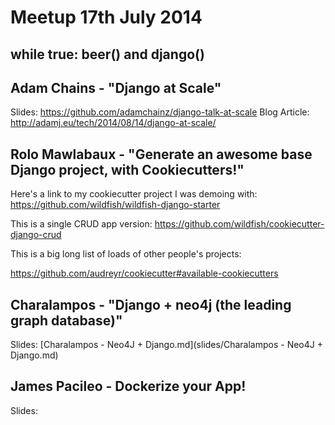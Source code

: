 Meetup 17th July 2014
===============================

while true: beer() and django()
-------------------------------

Adam Chains - "Django at Scale"
-------------------------------

Slides: https://github.com/adamchainz/django-talk-at-scale
Blog Article: http://adamj.eu/tech/2014/08/14/django-at-scale/

Rolo Mawlabaux - "Generate an awesome base Django project, with Cookiecutters!"
-------------------------------

Here's a link to my cookiecutter project I was demoing with:
https://github.com/wildfish/wildfish-django-starter

This is a single CRUD app version:
https://github.com/wildfish/cookiecutter-django-crud

This is a big long list of loads of other people's projects:

https://github.com/audreyr/cookiecutter#available-cookiecutters

Charalampos - "Django + neo4j (the leading graph database)"
-------------------------------

Slides: [Charalampos - Neo4J + Django.md](slides/Charalampos - Neo4J + Django.md)

James Pacileo - Dockerize your App!
-------------------------------

Slides: 